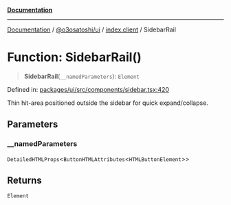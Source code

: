 [**Documentation**](../../../../README.md)

***

[Documentation](../../../../README.md) / [@o3osatoshi/ui](../../README.md) / [index.client](../README.md) / SidebarRail

# Function: SidebarRail()

> **SidebarRail**(`__namedParameters`): `Element`

Defined in: [packages/ui/src/components/sidebar.tsx:420](https://github.com/o3osatoshi/experiment/blob/04dfa58df6e48824a200a24d77afef7ce464e1ae/packages/ui/src/components/sidebar.tsx#L420)

Thin hit-area positioned outside the sidebar for quick expand/collapse.

## Parameters

### \_\_namedParameters

`DetailedHTMLProps`\<`ButtonHTMLAttributes`\<`HTMLButtonElement`\>\>

## Returns

`Element`
